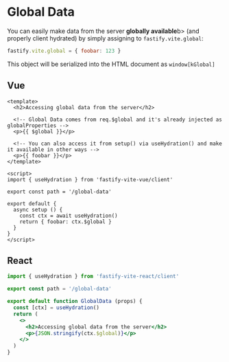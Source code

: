 # Global Data

You can easily make data from the server <b>globally available</b>b> (and properly client hydrated) by simply assigning to `fastify.vite.global`:

```js
fastify.vite.global = { foobar: 123 }
```

This object will be serialized into the HTML document as `window[kGlobal]`

## Vue

```vue
<template>
  <h2>Accessing global data from the server</h2>

  <!-- Global Data comes from req.$global and it's already injected as globalProperties -->
  <p>{{ $global }}</p>

  <!-- You can also access it from setup() via useHydration() and make it available in other ways -->
  <p>{{ foobar }}</p>
</template>

<script>
import { useHydration } from 'fastify-vite-vue/client'

export const path = '/global-data'

export default {
  async setup () {
    const ctx = await useHydration()
    return { foobar: ctx.$global }
  }
}
</script>
```

## React
```jsx
import { useHydration } from 'fastify-vite-react/client'

export const path = '/global-data'

export default function GlobalData (props) {
  const [ctx] = useHydration()
  return (
    <>
      <h2>Accessing global data from the server</h2>
      <p>{JSON.stringify(ctx.$global)}</p>
    </>
  )
}
```